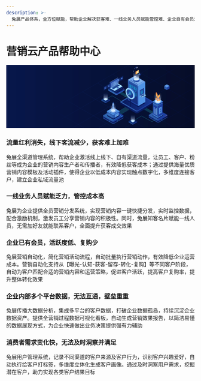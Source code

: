 ```yaml
---
description: >-
  兔展产品体系，全方位赋能，帮助企业解决获客难、一线业务人员赋能管控难、企业自有会员活跃度低、多数据平台无法互通、消费者需求洞察难等问题，打通企业增长营销之路。
---
```


# 营销云产品帮助中心

![](.gitbook/assets/shou-ye.jpg)

### 流量红利消失，线下客流减少，获客难上加难

兔展全渠道管理系统，帮助企业激活线上线下、自有渠道流量，让员工、客户、粉丝等成为企业的营销内容生产者和传播者，有效降低获客成本；通过提供海量优质营销内容模板及活动插件，使得企业以低成本内容实现触点数字化，多维度连接客户，建立企业私域流量池

### 一线业务人员赋能乏力，管控成本高

兔展为企业提供全员营销分发系统，实现营销内容一键快捷分发，实时监控数据，配合激励机制，激发员工分享营销内容的积极性。同时，兔展知客名片赋能一线人员，无需加好友就能联系客户，全面提升获客成交效果

### 企业已有会员，活跃度低、复购少

兔展营销自动化，简化营销活动流程，自动批量执行营销动作，有效降低企业运营成本。营销自动化支持从【曝光-认知-获客-留存-转化-复购】等不同客户阶段，自动为客户匹配合适的营销内容和运营策略，促进客户活跃，提高客户复购率，提升整体转化效果

### 企业内部多个平台数据，无法互通，壁垒重重

兔展传播大数据分析，集成多平台的客户数据，打破企业数据孤岛，持续沉淀企业数据资产。提供全营销过程数据可视化看板，自动生成营销效果报告，以简洁易懂的数据展现方式，为企业快速做出业务决策提供强有力辅助

### 消费者需求变化快，无法及时洞察并满足

兔展用户管理系统，记录不同渠道的客户来源及客户行为，识别客户兴趣爱好，自动执行给客户打标签，多维度立体化生成客户画像。通过及时洞察用户需求，挖掘潜在客户，助力实现各类客户结果目标



